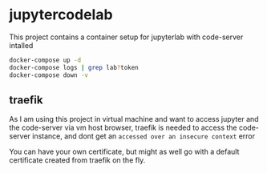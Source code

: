 # jupytercodelab

This project contains a container setup for jupyterlab with code-server intalled

```bash
docker-compose up -d
docker-compose logs | grep lab?token
docker-compose down -v
```

## traefik

As I am using this project in virtual machine and want to access jupyter and the code-server via vm host browser,
traefik is needed to access the code-server instance,
and dont get an `accessed over an insecure context` error

You can have your own certificate, 
but might as well go with a default certificate created from traefik on the fly.
